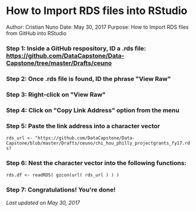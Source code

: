 # How to Import RDS files into RStudio

Author:   Cristian Nuno
Date:     May 30, 2017
Purpose:  How to Import RDS files from GitHub into RStudio

### Step 1: Inside a GitHub respository, ID a .rds file: https://github.com/DataCapstone/Data-Capstone/tree/master/Drafts/ceuno

### Step 2: Once .rds file is found, ID the phrase "View Raw"

### Step 3: Right-click on "View Raw"

### Step 4: Click on "Copy Link Address" option from the menu

### Step 5: Paste the link address into a character vector

`rds_url <- "https://github.com/DataCapstone/Data-Capstone/blob/master/Drafts/ceuno/chi_hou_philly_projectgrants_fy17.rds?`

### Step 6: Nest the character vector into the following functions: 

`rds.df <- readRDS( gzcon(url( rds_url ) ) )`

### Step 7: Congratulations! You're done!

*Last updated on May 30, 2017*
